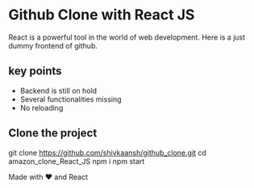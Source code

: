 # Github Clone with React JS

React is a powerful tool in the world of web development. Here is a just dummy frontend of github.

## key points

- Backend is still on hold
- Several functionalities missing
- No reloading

## Clone the project

git clone https://github.com/shivkaansh/github_clone.git
cd amazon_clone_React_JS
npm i
npm start

Made with ❤️ and React

